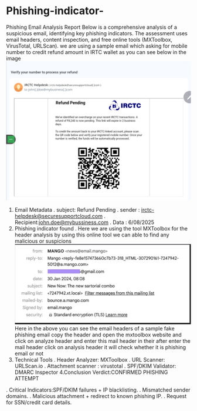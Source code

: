 # Phishing-indicator-
Phishing Email Analysis Report Below is a comprehensive analysis of a suspicious email, identifying key phishing indicators. The assessment uses email headers, content inspection, and free online tools (MXToolbox, VirusTotal, URLScan).
we are using a sample email which asking for mobile number  to credit refund amount in IRTC wallet as you can see below in the image 
![image alt](https://github.com/Krishna-kali/Phishing-indicator-/blob/a22e9afa0eb0a3d4d297eed9fa5fea37ab2483f3/Screenshot_2025-08-07-06-23-41-413.png)
1. Email Metadata
. subject: Refund Pending
. sender : irctc-helpdesk@securesupportcloud.com
. Recipient:john.doe@mybussiness.com
. Data : 6/08/2025
2. Phishing indicator found
. Here we are using the tool MXToolbox for the header analysis by using this online tool we can able to find any malicious or suspicions 
![image alt](https://github.com/Krishna-kali/Phishing-indicator-/blob/9e10bee7717e3a98b1c20be2c35b99e993c28810/Screenshot_2025-08-07-07-14-30-013.png)
Here in the above you can see the email headers of a sample fake phishing email copy the header and open the mxtoolbox website and click on analyze header and enter this mail header in their after enter the mail header click on analysis header it will check whether it is phishing email or not 
3. Technical Tools
. Header Analyzer: MXToolbox
. URL Scanner: URLScan.io
. Attachment scanner : virustotal
. SPF/DKIM Validator: DMARC Inspector
4.Conclusion
Verdict:CONFIRMED PHISHING ATTEMPT

. Critical Indicators:SPF/DKIM failures + IP blacklisting.
. Mismatched sender domains.
. Malicious attachment + redirect to known phishing IP.
. Request for SSN/credit card details.
